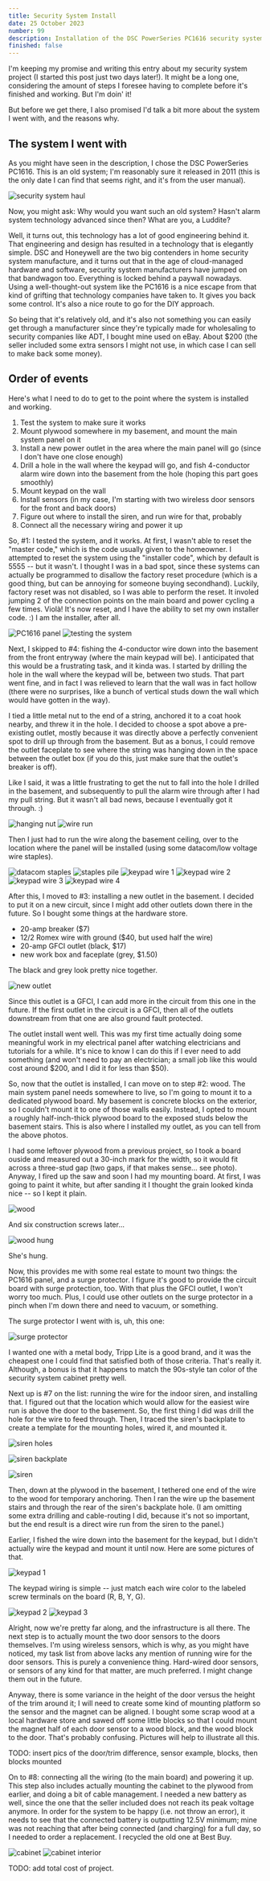 ```yaml
---
title: Security System Install
date: 25 October 2023
number: 99
description: Installation of the DSC PowerSeries PC1616 security system.
finished: false
---
```


I'm keeping my promise and writing this entry about my security system project (I started this post just two days later!). It might be a long one, considering the amount of steps I foresee having to complete before it's finished and working. But I'm doin' it!

But before we get there, I also promised I'd talk a bit more about the system I went with, and the reasons why.

## The system I went with

As you might have seen in the description, I chose the DSC PowerSeries PC1616. This is an old system; I'm reasonably sure it released in 2011 (this is the only date I can find that seems right, and it's from the user manual).

![security system haul](../assets/images/security-system/haul.jpg "security system haul")

Now, you might ask: Why would you want such an old system? Hasn't alarm system technology advanced since then? What are you, a Luddite?

Well, it turns out, this technology has a lot of good engineering behind it. That engineering and design has resulted in a technology that is elegantly simple. DSC and Honeywell are the two big contenders in home security system manufacture, and it turns out that in the age of cloud-managed hardware and software, security system manufacturers have jumped on that bandwagon too. Everything is locked behind a paywall nowadays. Using a well-thought-out system like the PC1616 is a nice escape from that kind of grifting that technology companies have taken to. It gives you back some control. It's also a nice route to go for the DIY approach.

So being that it's relatively old, and it's also not something you can easily get through a manufacturer since they're typically made for wholesaling to security companies like ADT, I bought mine used on eBay. About $200 (the seller included some extra sensors I might not use, in which case I can sell to make back some money).

## Order of events

Here's what I need to do to get to the point where the system is installed and working.

1. Test the system to make sure it works
2. Mount plywood somewhere in my basement, and mount the main system panel on it
3. Install a new power outlet in the area where the main panel will go (since I don't have one close enough)
4. Drill a hole in the wall where the keypad will go, and fish 4-conductor alarm wire down into the basement from the hole (hoping this part goes smoothly)
5. Mount keypad on the wall
6. Install sensors (in my case, I'm starting with two wireless door sensors for the front and back doors)
7. Figure out where to install the siren, and run wire for that, probably
8. Connect all the necessary wiring and power it up

So, #1: I tested the system, and it works. At first, I wasn't able to reset the "master code," which is the code usually given to the homeowner. I attempted to reset the system using the "installer code", which by default is 5555 -- but it wasn't. I thought I was in a bad spot, since these systems can actually be programmed to disallow the factory reset procedure (which is a good thing, but can be annoying for someone buying secondhand). Luckily, factory reset was not disabled, so I was able to perform the reset. It involed jumping 2 of the connection points on the main board and power cycling a few times. Violà! It's now reset, and I have the ability to set my own installer code. :) I am the installer, after all.

![PC1616 panel](../assets/images/security-system/panel.jpg "PC1616 panel")
![testing the system](../assets/images/security-system/testing.jpg "testing the system")

Next, I skipped to #4: fishing the 4-conductor wire down into the basement from the front entryway (where the main keypad will be). I anticipated that this would be a frustrating task, and it kinda was. I started by drilling the hole in the wall where the keypad will be, between two studs. That part went fine, and in fact I was relieved to learn that the wall was in fact hollow (there were no surprises, like a bunch of vertical studs down the wall which would have gotten in the way).

I tied a little metal nut to the end of a string, anchored it to a coat hook nearby, and threw it in the hole. I decided to choose a spot above a pre-existing outlet, mostly because it was directly above a perfectly convenient spot to drill up through from the basement. But as a bonus, I could remove the outlet faceplate to see where the string was hanging down in the space between the outlet box (if you do this, just make sure that the outlet's breaker is off).

Like I said, it was a little frustrating to get the nut to fall into the hole I drilled in the basement, and subsequently to pull the alarm wire through after I had my pull string. But it wasn't all bad news, because I eventually got it through. :)

![hanging nut](../assets/images/security-system/nut.jpg "hanging nut")
![wire run](../assets/images/security-system/wire-run.jpg "wire run")

Then I just had to run the wire along the basement ceiling, over to the location where the panel will be installed (using some datacom/low voltage wire staples).

![datacom staples](../assets/images/security-system/datacom-staples.jpg "datacom staples")
![staples pile](../assets/images/security-system/staples-pile.jpg "staples pile")
![keypad wire 1](../assets/images/security-system/keypad-wire-1.jpg "keypad wire 1")
![keypad wire 2](../assets/images/security-system/keypad-wire-2.jpg "keypad wire 2")
![keypad wire 3](../assets/images/security-system/keypad-wire-3.jpg "keypad wire 3")
![keypad wire 4](../assets/images/security-system/keypad-wire-4.jpg "keypad wire 4")

After this, I moved to #3: installing a new outlet in the basement. I decided to put it on a new circuit, since I might add other outlets down there in the future. So I bought some things at the hardware store.

- 20-amp breaker ($7)
- 12/2 Romex wire with ground ($40, but used half the wire)
- 20-amp GFCI outlet (black, $17)
- new work box and faceplate (grey, $1.50)

The black and grey look pretty nice together.

![new outlet](../assets/images/security-system/new-outlet.jpg "new outlet")

Since this outlet is a GFCI, I can add more in the circuit from this one in the future. If the first outlet in the circuit is a GFCI, then all of the outlets downstream from that one are also ground fault protected.

The outlet install went well. This was my first time actually doing some meaningful work in my electrical panel after watching electricians and tutorials for a while. It's nice to know I can do this if I ever need to add something (and won't need to pay an electrician; a small job like this would cost around $200, and I did it for less than $50).

So, now that the outlet is installed, I can move on to step #2: wood. The main system panel needs somewhere to live, so I'm going to mount it to a dedicated plywood board. My basement is concrete blocks on the exterior, so I couldn't mount it to one of those walls easily. Instead, I opted to mount a roughly half-inch-thick plywood board to the exposed studs below the basement stairs. This is also where I installed my outlet, as you can tell from the above photos.

I had some leftover plywood from a previous project, so I took a board ouside and measured out a 30-inch mark for the width, so it would fit across a three-stud gap (two gaps, if that makes sense... see photo). Anyway, I fired up the saw and soon I had my mounting board. At first, I was going to paint it white, but after sanding it I thought the grain looked kinda nice -- so I kept it plain.

![wood](../assets/images/security-system/wood.jpg "wood")

And six construction screws later...

![wood hung](../assets/images/security-system/wood-hung.jpg "wood hung")

She's hung.

Now, this provides me with some real estate to mount two things: the PC1616 panel, and a surge protector. I figure it's good to provide the circuit board with surge protection, too. With that plus the GFCI outlet, I won't worry too much. Plus, I could use other outlets on the surge protector in a pinch when I'm down there and need to vacuum, or something.

The surge protector I went with is, uh, this one:

![surge protector](../assets/images/security-system/surge-protector.jpg "surge protector")

I wanted one with a metal body, Tripp Lite is a good brand, and it was the cheapest one I could find that satisfied both of those criteria. That's really it. Although, a bonus is that it happens to match the 90s-style tan color of the security system cabinet pretty well.

Next up is #7 on the list: running the wire for the indoor siren, and installing that. I figured out that the location which would allow for the easiest wire run is above the door to the basement. So, the first thing I did was drill the hole for the wire to feed through. Then, I traced the siren's backplate to create a template for the mounting holes, wired it, and mounted it.

![siren holes](../assets/images/security-system/siren-holes.jpg "siren holes")

![siren backplate](../assets/images/security-system/siren-backplate.jpg "siren backplate")

![siren](../assets/images/security-system/siren.jpg "siren")

Then, down at the plywood in the basement, I tethered one end of the wire to the wood for temporary anchoring. Then I ran the wire up the basement stairs and through the rear of the siren's backplate hole. (I am omitting some extra drilling and cable-routing I did, because it's not so important, but the end result is a direct wire run from the siren to the panel.)

Earlier, I fished the wire down into the basement for the keypad, but I didn't actually wire the keypad and mount it until now. Here are some pictures of that.

![keypad 1](../assets/images/security-system/keypad-1.jpg "keypad 1")

The keypad wiring is simple -- just match each wire color to the labeled screw terminals on the board (R, B, Y, G).

![keypad 2](../assets/images/security-system/keypad-2.jpg "keypad 2")
![keypad 3](../assets/images/security-system/keypad-3.jpg "keypad 3")

Alright, now we're pretty far along, and the infrastructure is all there. The next step is to actually mount the two door sensors to the doors themselves. I'm using wireless sensors, which is why, as you might have noticed, my task list from above lacks any mention of running wire for the door sensors. This is purely a convenience thing. Hard-wired door sensors, or sensors of any kind for that matter, are much preferred. I might change them out in the future.

Anyway, there is some variance in the height of the door versus the height of the trim around it; I will need to create some kind of mounting platform so the sensor and the magnet can be aligned. I bought some scrap wood at a local hardware store and sawed off some little blocks so that I could mount the magnet half of each door sensor to a wood block, and the wood block to the door. That's probably confusing. Pictures will help to illustrate all this.

TODO: insert pics of the door/trim difference, sensor example, blocks, then blocks mounted

On to #8: connecting all the wiring (to the main board) and powering it up. This step also includes actually mounting the cabinet to the plywood from earlier, and doing a bit of cable management. I needed a new battery as well, since the one that the seller included does not reach its peak voltage anymore. In order for the system to be happy (i.e. not throw an error), it needs to see that the connected battery is outputting 12.5V minimum; mine was not reaching that after being connected (and charging) for a full day, so I needed to order a replacement. I recycled the old one at Best Buy.

![cabinet](../assets/images/security-system/cabinet.jpg "cabinet")
![cabinet interior](../assets/images/security-system/cabinet-interior.jpg "cabinet interior")

TODO: add total cost of project.
